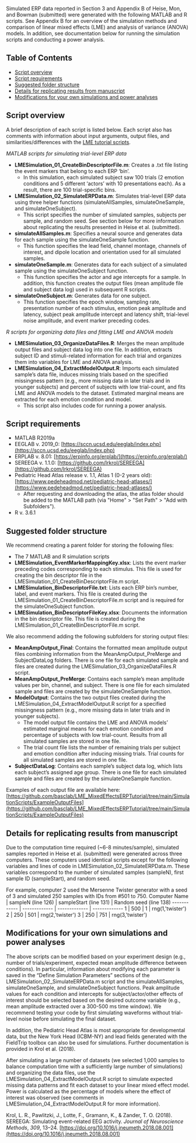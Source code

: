 Simulated ERP data reported in Section 3 and Appendix B of Heise, Mon, and Bowman (submitted) were generated with the following MATLAB and R scripts. See Appendix B for an overview of the simulation methods and comparison of linear mixed effects (LME) and analysis of variance (ANOVA) models. In addition, see documentation below for running the simulation scripts and conducting a power analysis. 

## Table of Contents  
* [Script overview](#script-overview)
* [Script requirements](#script-requirements)
* [Suggested folder structure](#suggested-folder-structure)
* [Details for replicating results from manuscript](#details-for-replicating-results-from-manuscript)
* [Modifications for your own simulations and power analyses](#modifications-for-your-own-simulations-and-power-analyses)

## Script overview
A brief description of each script is listed below. Each script also has comments with information about input arguments, output files, and similarities/differences with the [LME tutorial scripts](https://github.com/basclab/LME_MixedEffectsERPTutorial/tree/main/LMETutorialScripts).

*MATLAB scripts for simulating trial-level ERP data*
* **LMESimulation_01_CreateBinDescriptorFile.m**: Creates a .txt file listing the event markers that belong to each ERP ‘bin’.
  * In this simulation, each simulated subject saw 100 trials (2 emotion conditions and 5 different ‘actors’ with 10 presentations each). As a result, there are 100 trial-specific bins.
* **LMESimulation_02_SimulateERPData.m**: Simulates trial-level ERP data using three helper functions (simulateAllSamples, simulateOneSample, and simulateOneSubject).
  * This script specifies the number of simulated samples, subjects per sample, and random seed. See section below for more information about replicating the results presented in Heise et al. (submitted).
* **simulateAllSamples.m**: Specifies a neural source and generates data for each sample using the simulateOneSample function.
  * This function specifies the lead field, channel montage, channels of interest, and dipole location and orientation used for all simulated samples.
* **simulateOneSample.m**: Generates data for each subject of a simulated sample using the simulateOneSubject function.
  * This function specifies the actor and age intercepts for a sample. In addition, this function creates the output files (mean amplitude file and subject data log) used in subsequent R scripts.
* **simulateOneSubject.m**: Generates data for one subject.
  * This function specifies the epoch window, sampling rate, presentation number of each stimulus, emotion peak amplitude and latency, subject peak amplitude intercept and latency shift, trial-level noise amplitude, and event marker preceding codes.

*R scripts for organizing data files and fitting LME and ANOVA models*
* **LMESimulation_03_OrganizeDataFiles.R**: Merges the mean amplitude output files and subject data log into one file. In addition, extracts subject ID and stimuli-related information for each trial and organizes them into variables for LME and ANOVA analysis.
* **LMESimulation_04_ExtractModelOutput.R**: Imports each simulated sample’s data file, induces missing trials based on the specified missingness pattern (e.g., more missing data in later trials and in younger subjects) and percent of subjects with low trial-count, and fits LME and ANOVA models to the dataset. Estimated marginal means are extracted for each emotion condition and model.
  * This script also includes code for running a power analysis.

## Script requirements
* MATLAB R2019a 
* EEGLAB v. 2019_0: [https://sccn.ucsd.edu/eeglab/index.php](https://sccn.ucsd.edu/eeglab/index.php)
* ERPLAB v. 8.01: [https://erpinfo.org/erplab/](https://erpinfo.org/erplab/)
* SEREEGA v. 1.1.0: [https://github.com/lrkrol/SEREEGA](https://github.com/lrkrol/SEREEGA)
* Pediatric Head Atlas release v. 1.1, Atlas 1 (0-2 years old): [https://www.pedeheadmod.net/pediatric-head-atlases/](https://www.pedeheadmod.net/pediatric-head-atlases/)
  * After requesting and downloading the atlas, the atlas folder should be added to the MATLAB path (via "Home" > "Set Path" > "Add with Subfolders").
* R v. 3.6.1

## Suggested folder structure
We recommend creating a parent folder for storing the following files:
* The 7 MATLAB and R simulation scripts
* **LMESimulation_EventMarkerMappingKey.xlsx**: Lists the event marker preceding codes corresponding to each stimulus. This file is used for creating the bin descriptor file in the LMESimulation_01_CreateBinDescriptorFile.m script.
* **LMESimulation_BinDescriptorFile.txt**: Lists each ERP bin’s number, label, and event markers. This file is created during the LMESimulation_01_CreateBinDescriptorFile.m script and is required for the simulateOneSubject function.
* **LMESimulation_BinDescriptorFileKey.xlsx**: Documents the information in the bin descriptor file. This file is created during the LMESimulation_01_CreateBinDescriptorFile.m script.

We also recommend adding the following subfolders for storing output files:
* **MeanAmpOutput_Final**: Contains the formatted mean amplitude output files combining information from the MeanAmpOutput_PreMerge and SubjectDataLog folders. There is one file for each simulated sample and files are created during the LMESimulation_03_OrganizeDataFiles.R script.
* **MeanAmpOutput_PreMerge**: Contains each sample’s mean amplitude values per bin, channel, and subject. There is one file for each simulated sample and files are created by the simulateOneSample function. 
* **ModelOutput**: Contains the two output files created during the LMESimulation_04_ExtractModelOutput.R script for a specified missingness pattern (e.g., more missing data in later trials and in younger subjects). 
  * The model output file contains the LME and ANOVA models’ estimated marginal means for each emotion condition and percentage of subjects with low trial-count. Results from all simulated samples are stored in one file.
  * The trial count file lists the number of remaining trials per subject and emotion condition after inducing missing trials. Trial counts for all simulated samples are stored in one file.
* **SubjectDataLog**: Contains each sample’s subject data log, which lists each subject’s assigned age group. There is one file for each simulated sample and files are created by the simulateOneSample function. 

Examples of each output file are available here: [https://github.com/basclab/LME_MixedEffectsERPTutorial/tree/main/SimulationScripts/ExampleOutputFiles](https://github.com/basclab/LME_MixedEffectsERPTutorial/tree/main/SimulationScripts/ExampleOutputFiles)

## Details for replicating results from manuscript
Due to the computation time required (~6-8 minutes/sample), simulated samples reported in Heise et al. (submitted) were generated across three computers. These computers used identical scripts except for the following variables and lines of code in LMESimulation_02_SimulateERPData.m. These variables correspond to the number of simulated samples (sampleN), first sample ID (sampleStart), and random seed. 

For example, computer 2 used the Mersenne Twister generator with a seed of 3 and simulated 250 samples with IDs from #501 to 750. 
Computer Name | sampleN (line 126) | sampleStart (line 131) | Random seed (line 138)
------------ | ------------- | ------------- | -------------
1 | 500 | 1 | rng(1,'twister')
2 | 250 | 501 | rng(2,'twister')
3 | 250 | 751 | rng(3,'twister')

## Modifications for your own simulations and power analyses
The above scripts can be modified based on your experiment design (e.g., number of trials/experiment, expected mean amplitude difference between conditions). In particular, information about modifying each parameter is saved in the “Define Simulation Parameters” sections of the LMESimulation_02_SimulateERPData.m script and the simulateAllSamples, simulateOneSample, and simulateOneSubject functions. Peak amplitude values for each condition and intercepts for subject/actor/other effects of interest should be selected based on the desired outcome variable (e.g., mean amplitude extracted over a 300-500 ms time window). We recommend testing your code by first simulating waveforms without trial-level noise before simulating the final dataset. 

In addition, the Pediatric Head Atlas is most appropriate for developmental data, but the New York Head (ICBM-NY) and lead fields generated with the FieldTrip toolbox can also be used for simulations. Further documentation is provided in Krol et al. (2018).

After simulating a large number of datasets (we selected 1,000 samples to balance computation time with a sufficiently large number of simulations) and organizing the data files, use the LMESimulation_04_ExtractModelOutput.R script to simulate expected missing data patterns and fit each dataset to your linear mixed effect model. Power is calculated as the percentage of models where the effect of interest was observed (see comments in LMESimulation_04_ExtractModelOutput.R for more information). 

Krol, L. R., Pawlitzki, J., Lotte, F., Gramann, K., & Zander, T. O. (2018). SEREEGA: Simulating event-related EEG activity. *Journal of Neuroscience Methods*, *309*, 13–24. [https://doi.org/10.1016/j.jneumeth.2018.08.001](https://doi.org/10.1016/j.jneumeth.2018.08.001)
